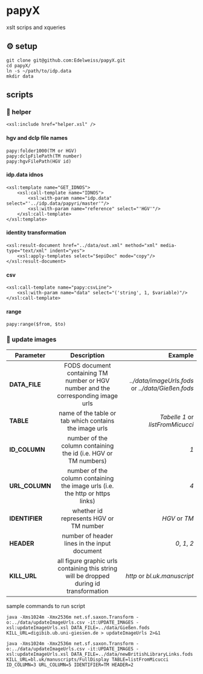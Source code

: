 # papyX
xslt scrips and xqueries

## ⚙ setup

```
git clone git@github.com:Edelweiss/papyX.git
cd papyX/
ln -s ~/path/to/idp.data
mkdir data
```

## scripts

### 📜 helper

```
<xsl:include href="helper.xsl" />
```

#### hgv and dclp file names

```
papy:folder1000(TM or HGV)
papy:dclpFilePath(TM number)
papy:hgvFilePath(HGV id)
```

#### idp.data idnos

```
<xsl:template name="GET_IDNOS">
    <xsl:call-template name="IDNOS">
        <xsl:with-param name="idp.data" select="'../idp.data/papyri/master'"/>
        <xsl:with-param name="reference" select="'HGV'"/>
    </xsl:call-template>
</xsl:template>
```

#### identity transformation

```
<xsl:result-document href="../data/out.xml" method="xml" media-type="text/xml" indent="yes">
    <xsl:apply-templates select="$epiDoc" mode="copy"/>
</xsl:result-document>
```

#### csv

```
<xsl:call-template name="papy:csvLine">
    <xsl:with-param name="data" select="('string', 1, $variable)"/>
</xsl:call-template>
```

#### range

```
papy:range($from, $to)
```

### 📜 update images

| Parameter         | Description | Example  |
| ----------------- |:-------------:| -----:|
| **DATA_FILE**     | FODS document containing TM number or HGV number and the corresponding image urls | *../data/imageUrls.fods* or *../data/Gießen.fods* |
| **TABLE**         | name of the table or tab which contains the image urls | *Tabelle 1* or *listFromMicucci* |
| **ID_COLUMN**     | number of the column containing the id (i.e. HGV or TM numbers) | *1* |
| **URL_COLUMN**    | number of the column containing the image urls (i.e. the http or https links) | *4* |
| **IDENTIFIER**    | whether id represents HGV or TM number | *HGV* or *TM* |
| **HEADER**        | number of header lines in the input document | *0*, *1*, *2* |
| **KILL_URL**      | all figure graphic urls containing this string will be dropped during id transformation | *http* or *bl.uk.manuscript* |

sample commands to run script

```
java -Xms1024m -Xmx2536m net.sf.saxon.Transform -o:../data/updateImageUrls.csv -it:UPDATE_IMAGES -xsl:updateImageUrls.xsl DATA_FILE=../data/Gießen.fods KILL_URL=digibib.ub.uni-giessen.de > updateImageUrls 2>&1
    
java -Xms1024m -Xmx2536m net.sf.saxon.Transform -o:../data/updateImageUrls.csv -it:UPDATE_IMAGES -xsl:updateImageUrls.xsl DATA_FILE=../data/newBritishLibraryLinks.fods KILL_URL=bl.uk/manuscripts/FullDisplay TABLE=listFromMicucci ID_COLUMN=3 URL_COLUMN=5 IDENTIFIER=TM HEADER=2
```
